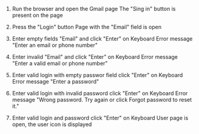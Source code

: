 1. Run the browser and open the Gmail page
The "Sing in" button is present on the page

2. Press the "Login" button
Page with the "Email" field is open

3. Enter empty fields "Email" and click "Enter" on Keyboard
Error message "Enter an email or phone number"

4. Enter invalid "Email" and click "Enter" on Keyboard
Error message "Enter a valid email or phone number"

5. Enter valid login with empty passwor field click "Enter" on Keyboard
Error message "Enter a password"

6. Enter valid login with invalid password click "Enter" on Keyboard
Error message "Wrong password. Try again or click Forgot password to reset it."

7. Enter valid login and password click "Enter" on Keyboard
User page is open, the user icon is displayed
